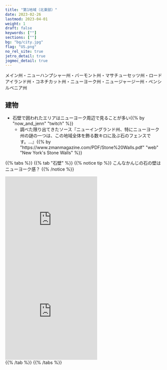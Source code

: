 ```yaml
---
title: "第1地域（北東部）"
date: 2023-02-26
lastmod: 2023-04-01
weight: 1
draft: false
keywords: [""]
sections: [""]
bg: "bg/city.jpg"
flag: "US.png"
no_rel_site: true
jetro_detail: true
jogmec_detail: true
---
```



<div class="main-desciption country-description">
    メイン州・ニューハンプシャー州・バーモント州・マサチューセッツ州・ロードアイランド州・コネチカット州・ニューヨーク州・ニュージャージー州・ペンシルベニア州
</div>

<div class="main-desciption country-description">
    <h2 class="section-title">建物</h2>
    <ul class="rule-list">
        <li class="no-evidence">石壁で囲われたエリアはニューヨーク周辺で見ることが多い{{% by "now_and_jenn" "twitch" %}}
        <ul>
            <li>調べた限り出てきたソース『ニューイングランド州、特にニューヨーク州の謎の一つは、この地域全体を飾る数キロに及ぶ石のフェンスです。...』{{% by "https://www.zmanmagazine.com/PDF/Stone%20Walls.pdf" "web" "New York's Stone Walls" %}}</li>
        </ul>
        </li>
    </ul>
</div>

{{% tabs  %}}
{{% tab "石壁" %}}
{{% notice tip %}}
こんなかんじの石の壁はニューヨーク感？
{{% /notice %}}

<div class="googlemap-if">
<iframe src="https://www.google.com/maps/embed?pb=!4v1682682588644!6m8!1m7!1sU9I82vccl0iX_k7WeYRI3g!2m2!1d41.02449166162386!2d-73.66939756248422!3f338.45132945054974!4f-17.650546502736688!5f0.7820865974627469" width="295" height="295" style="border:0;" allowfullscreen="" loading="lazy" referrerpolicy="no-referrer-when-downgrade"></iframe>
<iframe src="https://www.google.com/maps/embed?pb=!4v1682728888664!6m8!1m7!1s0op6T9Mb4_gOR8hDwPQcwg!2m2!1d40.89240924986107!2d-73.89840863555615!3f336.4086403830955!4f-15.46467899916857!5f1.7423236802170217" width="295" height="295" style="border:0;" allowfullscreen="" loading="lazy" referrerpolicy="no-referrer-when-downgrade"></iframe>
</div>
{{% /tab %}}
{{% /tabs %}}
